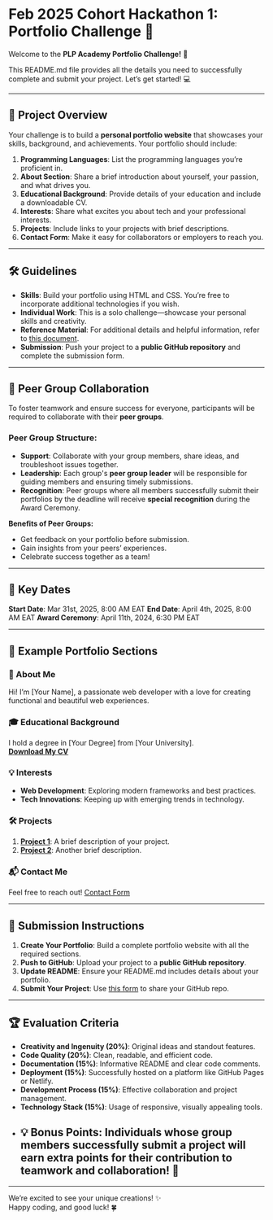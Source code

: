 # Feb 2025 Cohort Hackathon 1: Portfolio Challenge 🚀  

Welcome to the **PLP Academy Portfolio Challenge!** 🎉  

This README.md file provides all the details you need to successfully complete and submit your project. Let’s get started! 💻  

---  

## 🌟 Project Overview  
Your challenge is to build a **personal portfolio website** that showcases your skills, background, and achievements. Your portfolio should include:  

1. **Programming Languages**: List the programming languages you’re proficient in.  
2. **About Section**: Share a brief introduction about yourself, your passion, and what drives you.  
3. **Educational Background**: Provide details of your education and include a downloadable CV.  
4. **Interests**: Share what excites you about tech and your professional interests.  
5. **Projects**: Include links to your projects with brief descriptions.  
6. **Contact Form**: Make it easy for collaborators or employers to reach you.  

---  

## 🛠️ Guidelines  

- **Skills**: Build your portfolio using HTML and CSS. You’re free to incorporate additional technologies if you wish.  
- **Individual Work**: This is a solo challenge—showcase your personal skills and creativity.  
- **Reference Material**: For additional details and helpful information, refer to [this document](https://docs.google.com/document/d/1v-F-tXa1dwV2w5oMkM2QzAuoFoQYZlOEuT5qeRKDTPA/edit?usp=sharing).  
- **Submission**: Push your project to a **public GitHub repository** and complete the submission form.  

---  

## 👥 Peer Group Collaboration  

To foster teamwork and ensure success for everyone, participants will be required to collaborate with their **peer groups**.  

### Peer Group Structure:  
- **Support**: Collaborate with your group members, share ideas, and troubleshoot issues together.  
- **Leadership**: Each group's **peer group leader** will be responsible for guiding members and ensuring timely submissions.  
- **Recognition**: Peer groups where all members successfully submit their portfolios by the deadline will receive **special recognition** during the Award Ceremony.  

**Benefits of Peer Groups:**  
- Get feedback on your portfolio before submission.  
- Gain insights from your peers’ experiences.  
- Celebrate success together as a team!  

---  

## 📅 Key Dates  

**Start Date**: Mar 31st, 2025, 8:00 AM EAT
**End Date**: April 4th, 2025, 8:00 AM EAT
**Award Ceremony**: April 11th, 2024, 6:30 PM EAT  

---  

## 💼 Example Portfolio Sections  

### 📝 About Me  
Hi! I’m [Your Name], a passionate web developer with a love for creating functional and beautiful web experiences.  

### 🎓 Educational Background  
I hold a degree in [Your Degree] from [Your University].  
**[Download My CV](link-to-your-cv)**  

### 💡 Interests  
- **Web Development**: Exploring modern frameworks and best practices.  
- **Tech Innovations**: Keeping up with emerging trends in technology.  

### 🛠️ Projects  
1. **[Project 1](link-to-project1)**: A brief description of your project.  
2. **[Project 2](link-to-project2)**: Another brief description.  

### 📬 Contact Me  
Feel free to reach out! [Contact Form](link-to-your-contact-form)  

---  

## 📁 Submission Instructions  

1. **Create Your Portfolio**: Build a complete portfolio website with all the required sections.  
2. **Push to GitHub**: Upload your project to a **public GitHub repository**.  
3. **Update README**: Ensure your README.md includes details about your portfolio.  
4. **Submit Your Project**: Use [this form](https://forms.gle/7YStNrZ88iAzQB819) to share your GitHub repo.  

---  

## 🏆 Evaluation Criteria  

- **Creativity and Ingenuity (20%)**: Original ideas and standout features.  
- **Code Quality (20%)**: Clean, readable, and efficient code.  
- **Documentation (15%)**: Informative README and clear code comments.  
- **Deployment (15%)**: Successfully hosted on a platform like GitHub Pages or Netlify.  
- **Development Process (15%)**: Effective collaboration and project management.  
- **Technology Stack (15%)**: Usage of responsive, visually appealing tools.
- ## 💡 Bonus Points: Individuals whose group members successfully submit a project will earn extra points for their contribution to teamwork and collaboration! 🎯

---  

We’re excited to see your unique creations! ✨  
Happy coding, and good luck! 🍀  

